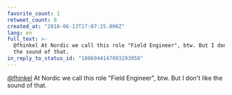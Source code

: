 ```yaml
---
favorite_count: 1
retweet_count: 0
created_at: "2018-06-13T17:07:25.000Z"
lang: en
full_text: >-
  @fhinkel At Nordic we call this role "Field Engineer", btw. But I don't like
  the sound of that.
in_reply_to_status_id: "1006944147893293058"
---
```


[@fhinkel](https://twitter.com/fhinkel) At Nordic we call this role "Field
Engineer", btw. But I don't like the sound of that.
